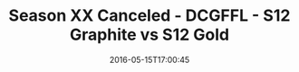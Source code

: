 ---
title: Season XX Canceled - DCGFFL - S12 Graphite vs S12 Gold
teams-score:
- team: _teams/s12-graphite.md
  score: 44
- team: _teams/s12-gold.md
  score: 14
mvp: ''
game-ball: ''
sportsperson: ''
season: 12
week: 0
date: '2016-05-15T17:00:45'
pageid: season-12-playoffs-may-15-2016-4184-vs-4172
---